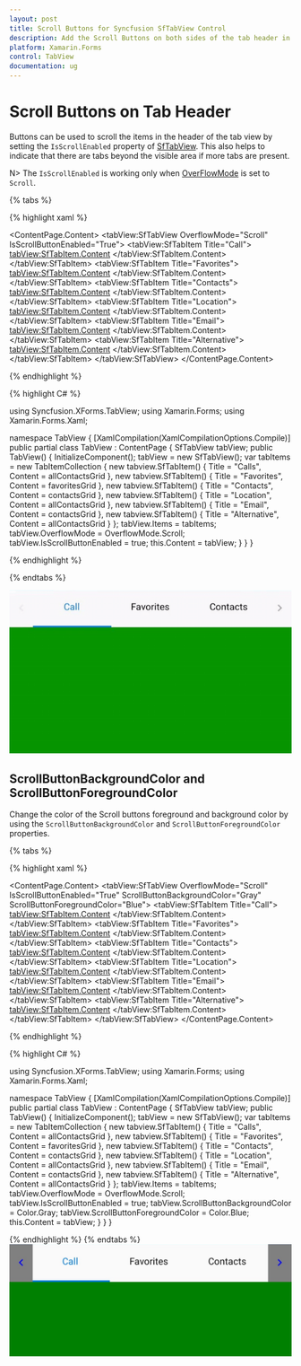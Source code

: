 ```yaml
---
layout: post
title: Scroll Buttons for Syncfusion SfTabView Control
description: Add the Scroll Buttons on both sides of the tab header in Syncfusion TabView control for Xamarin.Forms platform
platform: Xamarin.Forms
control: TabView
documentation: ug
---
```


# Scroll Buttons on Tab Header

Buttons can be used to scroll the items in the header of the tab view by setting the `IsScrollEnabled` property of [SfTabView](https://help.syncfusion.com/cr/xamarin/Syncfusion.XForms.TabView.SfTabView.html). This also helps to indicate that there are tabs beyond the visible area if more tabs are present.

N> The `IsScrollEnabled` is working only when [OverFlowMode](https://help.syncfusion.com/cr/xamarin/Syncfusion.XForms.TabView.SfTabView.html#Syncfusion_XForms_TabView_SfTabView_OverflowMode) is set to `Scroll`.

{% tabs %}

{% highlight xaml %}

<ContentPage xmlns="http://xamarin.com/schemas/2014/forms"
             xmlns:x="http://schemas.microsoft.com/winfx/2009/xaml"
             xmlns:tabView="clr-namespace:Syncfusion.XForms.TabView;assembly=Syncfusion.SfTabView.XForms"
             x:Class="TabView.TabView">
    <ContentPage.Content>
       <tabView:SfTabView OverflowMode="Scroll" 
                          IsScrollButtonEnabled="True">
                <tabView:SfTabItem Title="Call">
                    <tabView:SfTabItem.Content>
                        <Grid BackgroundColor="Green"/>
                    </tabView:SfTabItem.Content>
                </tabView:SfTabItem>
                <tabView:SfTabItem Title="Favorites">
                    <tabView:SfTabItem.Content>
                        <Grid BackgroundColor="Green"/>
                    </tabView:SfTabItem.Content>
                </tabView:SfTabItem>
                <tabView:SfTabItem Title="Contacts">
                    <tabView:SfTabItem.Content>
                        <Grid BackgroundColor="Blue" />
                    </tabView:SfTabItem.Content>
                </tabView:SfTabItem>
                <tabView:SfTabItem Title="Location">
                    <tabView:SfTabItem.Content>
                        <Grid BackgroundColor="Pink" />
                    </tabView:SfTabItem.Content>
                </tabView:SfTabItem>
                <tabView:SfTabItem Title="Email">
                    <tabView:SfTabItem.Content>
                        <Grid BackgroundColor="Navy"/>
                    </tabView:SfTabItem.Content>
                </tabView:SfTabItem>
                <tabView:SfTabItem Title="Alternative">
                    <tabView:SfTabItem.Content>
                        <Grid BackgroundColor="Blue"/>
                    </tabView:SfTabItem.Content>
                </tabView:SfTabItem>
            </tabView:SfTabView>
    </ContentPage.Content>
</ContentPage>
			
{% endhighlight %}

{% highlight C# %}

using Syncfusion.XForms.TabView;
using Xamarin.Forms;
using Xamarin.Forms.Xaml;

namespace TabView
{
    [XamlCompilation(XamlCompilationOptions.Compile)]
    public partial class TabView : ContentPage
    {
        SfTabView tabView;
        public TabView()
        {
            InitializeComponent();
            tabView = new SfTabView();
            var tabItems = new TabItemCollection
            {
               new tabview.SfTabItem()
                {
                Title = "Calls",
                Content = allContactsGrid
                },
                new tabview.SfTabItem()
                {
                    Title = "Favorites",
                    Content = favoritesGrid
                },
                new tabview.SfTabItem()
                {
                    Title = "Contacts",
                    Content = contactsGrid
                },
                new tabview.SfTabItem()
                {
                    Title = "Location",
                    Content = allContactsGrid
                },
                new tabview.SfTabItem()
                {
                    Title = "Email",
                    Content = contactsGrid
                },
                new tabview.SfTabItem()
                {
                    Title = "Alternative",
                    Content = allContactsGrid
                }
            };
            tabView.Items = tabItems;
            tabView.OverflowMode = OverflowMode.Scroll;
            tabView.IsScrollButtonEnabled = true;
            this.Content = tabView;
        }
    }
}
			
{% endhighlight %}

{% endtabs %}

![Scroll Button Header](images/ScrollButton-Header/TabViewScroll.gif)

## ScrollButtonBackgroundColor and ScrollButtonForegroundColor

Change the color of the Scroll buttons foreground and background color by using the `ScrollButtonBackgroundColor` and `ScrollButtonForegroundColor` properties.

{% tabs %}

{% highlight xaml %}

<ContentPage xmlns="http://xamarin.com/schemas/2014/forms"
             xmlns:x="http://schemas.microsoft.com/winfx/2009/xaml"
             xmlns:tabView="clr-namespace:Syncfusion.XForms.TabView;assembly=Syncfusion.SfTabView.XForms"
             x:Class="TabView.TabView">
    <ContentPage.Content>
       <tabView:SfTabView OverflowMode="Scroll"   
                          IsScrollButtonEnabled="True"
                          ScrollButtonBackgroundColor="Gray" ScrollButtonForegroundColor="Blue">
                <tabView:SfTabItem Title="Call">
                    <tabView:SfTabItem.Content>
                        <Grid BackgroundColor="Green"/>
                    </tabView:SfTabItem.Content>
                </tabView:SfTabItem>
                <tabView:SfTabItem Title="Favorites">
                    <tabView:SfTabItem.Content>
                        <Grid BackgroundColor="Green" />
                    </tabView:SfTabItem.Content>
                </tabView:SfTabItem>
                <tabView:SfTabItem Title="Contacts">
                    <tabView:SfTabItem.Content>
                        <Grid BackgroundColor="Blue" />
                    </tabView:SfTabItem.Content>
                </tabView:SfTabItem>
                <tabView:SfTabItem Title="Location">
                    <tabView:SfTabItem.Content>
                        <Grid BackgroundColor="Pink"  />
                    </tabView:SfTabItem.Content>
                </tabView:SfTabItem>
                <tabView:SfTabItem Title="Email">
                    <tabView:SfTabItem.Content>
                        <Grid BackgroundColor="Navy"  />
                    </tabView:SfTabItem.Content>
                </tabView:SfTabItem>
                <tabView:SfTabItem Title="Alternative">
                    <tabView:SfTabItem.Content>
                        <Grid BackgroundColor="Blue"  />
                    </tabView:SfTabItem.Content>
                </tabView:SfTabItem>
            </tabView:SfTabView>
    </ContentPage.Content>
</ContentPage>

{% endhighlight %}

{% highlight C# %}

using Syncfusion.XForms.TabView;
using Xamarin.Forms;
using Xamarin.Forms.Xaml;

namespace TabView
{
    [XamlCompilation(XamlCompilationOptions.Compile)]
    public partial class TabView : ContentPage
    {
        SfTabView tabView;
        public TabView()
        {
            InitializeComponent();
            tabView = new SfTabView();
            var tabItems = new TabItemCollection
            {
               new tabview.SfTabItem()
                {
                Title = "Calls",
                Content = allContactsGrid
                },
                new tabview.SfTabItem()
                {
                    Title = "Favorites",
                    Content = favoritesGrid
                },
                new tabview.SfTabItem()
                {
                    Title = "Contacts",
                    Content = contactsGrid
                },
                new tabview.SfTabItem()
                {
                    Title = "Location",
                    Content = allContactsGrid
                },
                new tabview.SfTabItem()
                {
                    Title = "Email",
                    Content = contactsGrid
                },
                new tabview.SfTabItem()
                {
                    Title = "Alternative",
                    Content = allContactsGrid
                }
            };
            tabView.Items = tabItems;
            tabView.OverflowMode = OverflowMode.Scroll;
            tabView.IsScrollButtonEnabled = true;
            tabView.ScrollButtonBackgroundColor = Color.Gray;
            tabView.ScrollButtonForegroundColor = Color.Blue;
            this.Content = tabView;
        }
    }
}
	
{% endhighlight %}
{% endtabs %}
![ScrollButtonBackground-ScrollButtonForeground](images/ScrollButton-Header/ScrollButtonBackground-ScrollButtonForeground.jpg)
